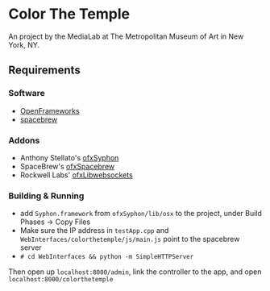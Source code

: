 Color The Temple
================

An project by the MediaLab at The Metropolitan Museum of Art in New York, NY.

## Requirements

### Software
* [OpenFrameworks](openframeworks.cc)
* [spacebrew](spacebrew.cc)

### Addons
* Anthony Stellato's [ofxSyphon](https://github.com/astellato/ofxSyphon)
* SpaceBrew's [ofxSpacebrew](https://github.com/Spacebrew/ofxSpacebrew)
* Rockwell Labs' [ofxLibwebsockets](https://github.com/labatrockwell/ofxLibwebsockets)

### Building & Running

* add `Syphon.framework` from `ofxSyphon/lib/osx` to the project, under Build Phases -> Copy Files
* Make sure the IP address in `testApp.cpp` and `WebInterfaces/colorthetemple/js/main.js` point to the spacebrew server
* `# cd WebInterfaces && python -m SimpleHTTPServer`

Then open up `localhost:8000/admin`, link the controller to the app, and open `localhost:8000/colorthetemple`
